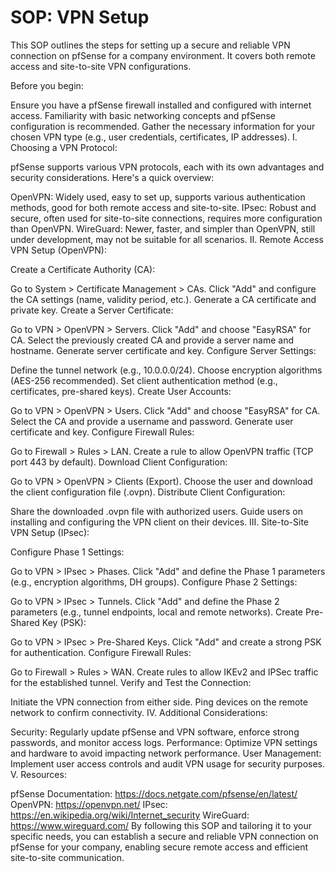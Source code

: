 # SOP: VPN Setup


This SOP outlines the steps for setting up a secure and reliable VPN connection on pfSense for a company environment. It covers both remote access and site-to-site VPN configurations.

Before you begin:

Ensure you have a pfSense firewall installed and configured with internet access.
Familiarity with basic networking concepts and pfSense configuration is recommended.
Gather the necessary information for your chosen VPN type (e.g., user credentials, certificates, IP addresses).
I. Choosing a VPN Protocol:

pfSense supports various VPN protocols, each with its own advantages and security considerations. Here's a quick overview:

OpenVPN: Widely used, easy to set up, supports various authentication methods, good for both remote access and site-to-site.
IPsec: Robust and secure, often used for site-to-site connections, requires more configuration than OpenVPN.
WireGuard: Newer, faster, and simpler than OpenVPN, still under development, may not be suitable for all scenarios.
II. Remote Access VPN Setup (OpenVPN):

Create a Certificate Authority (CA):

Go to System > Certificate Management > CAs.
Click "Add" and configure the CA settings (name, validity period, etc.).
Generate a CA certificate and private key.
Create a Server Certificate:

Go to VPN > OpenVPN > Servers.
Click "Add" and choose "EasyRSA" for CA.
Select the previously created CA and provide a server name and hostname.
Generate server certificate and key.
Configure Server Settings:

Define the tunnel network (e.g., 10.0.0.0/24).
Choose encryption algorithms (AES-256 recommended).
Set client authentication method (e.g., certificates, pre-shared keys).
Create User Accounts:

Go to VPN > OpenVPN > Users.
Click "Add" and choose "EasyRSA" for CA.
Select the CA and provide a username and password.
Generate user certificate and key.
Configure Firewall Rules:

Go to Firewall > Rules > LAN.
Create a rule to allow OpenVPN traffic (TCP port 443 by default).
Download Client Configuration:

Go to VPN > OpenVPN > Clients (Export).
Choose the user and download the client configuration file (.ovpn).
Distribute Client Configuration:

Share the downloaded .ovpn file with authorized users.
Guide users on installing and configuring the VPN client on their devices.
III. Site-to-Site VPN Setup (IPsec):

Configure Phase 1 Settings:

Go to VPN > IPsec > Phases.
Click "Add" and define the Phase 1 parameters (e.g., encryption algorithms, DH groups).
Configure Phase 2 Settings:

Go to VPN > IPsec > Tunnels.
Click "Add" and define the Phase 2 parameters (e.g., tunnel endpoints, local and remote networks).
Create Pre-Shared Key (PSK):

Go to VPN > IPsec > Pre-Shared Keys.
Click "Add" and create a strong PSK for authentication.
Configure Firewall Rules:

Go to Firewall > Rules > WAN.
Create rules to allow IKEv2 and IPSec traffic for the established tunnel.
Verify and Test the Connection:

Initiate the VPN connection from either side.
Ping devices on the remote network to confirm connectivity.
IV. Additional Considerations:

Security: Regularly update pfSense and VPN software, enforce strong passwords, and monitor access logs.
Performance: Optimize VPN settings and hardware to avoid impacting network performance.
User Management: Implement user access controls and audit VPN usage for security purposes.
V. Resources:

pfSense Documentation: https://docs.netgate.com/pfsense/en/latest/
OpenVPN: https://openvpn.net/
IPsec: https://en.wikipedia.org/wiki/Internet_security
WireGuard: https://www.wireguard.com/
By following this SOP and tailoring it to your specific needs, you can establish a secure and reliable VPN connection on pfSense for your company, enabling secure remote access and efficient site-to-site communication.